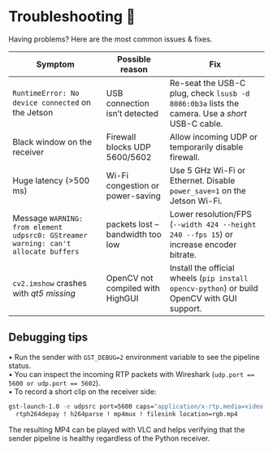 # Troubleshooting 🐛

Having problems?  Here are the most common issues & fixes.

| Symptom | Possible reason | Fix |
|---------|-----------------|------|
| `RuntimeError: No device connected` on the Jetson | USB connection isn’t detected | Re-seat the USB-C plug, check `lsusb -d 8086:0b3a` lists the camera.  Use a *short* USB-C cable. |
| Black window on the receiver | Firewall blocks UDP 5600/5602 | Allow incoming UDP or temporarily disable firewall. |
| Huge latency (>500 ms) | Wi-Fi congestion or power-saving | Use 5 GHz Wi-Fi or Ethernet. Disable `power_save=1` on the Jetson Wi-Fi. |
| Message `WARNING: from element udpsrc0: GStreamer warning: can't allocate buffers` | packets lost – bandwidth too low | Lower resolution/FPS (`--width 424 --height 240 --fps 15`) or increase encoder bitrate. |
| `cv2.imshow` crashes with *qt5 missing* | OpenCV not compiled with HighGUI | Install the official wheels (`pip install opencv-python`) or build OpenCV with GUI support. |

## Debugging tips

• Run the sender with `GST_DEBUG=2` environment variable to see the pipeline status.  
• You can inspect the incoming RTP packets with Wireshark (`udp.port == 5600 or udp.port == 5602`).  
• To record a short clip on the receiver side:  

```bash
gst-launch-1.0 -e udpsrc port=5600 caps="application/x-rtp,media=video,encoding-name=H264,payload=96" ! \
  rtph264depay ! h264parse ! mp4mux ! filesink location=rgb.mp4
```

The resulting MP4 can be played with VLC and helps verifying that the sender pipeline is healthy regardless of the Python receiver.
